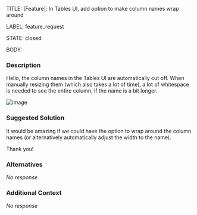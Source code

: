 TITLE:
[Feature]: In Tables UI, add option to make column names wrap around

LABEL:
feature_request

STATE:
closed

BODY:
### Description

Hello, the column names in the Tables UI are automatically cut off. When manually resizing them (which also takes a lot of time), a lot of whitespace is needed to see the entire column, if the name is a bit longer.

![image](https://user-images.githubusercontent.com/15629332/229049140-118fd6a1-0d60-4b3c-9d4e-8efa2fc40f9a.png)



### Suggested Solution

It would be amazing if we could have the option to wrap around the column names (or alternatively automatically adjust the width to the name).

Thank you!

### Alternatives

_No response_

### Additional Context

_No response_

